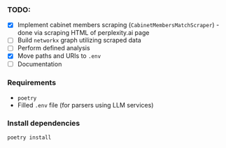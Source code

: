 ### TODO:
- [x] Implement cabinet members scraping (`CabinetMembersMatchScraper`) - done via scraping HTML of perplexity.ai page
- [ ] Build `networkx` graph utilizing scraped data
- [ ] Perform defined analysis
- [x] Move paths and URIs to `.env`
- [ ] Documentation

### Requirements

- `poetry`
- Filled `.env` file (for parsers using LLM services)

### Install dependencies

```bash
poetry install
```